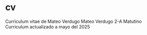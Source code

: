 # cv
Curriculum vitae de Mateo Verdugo 
Mateo Verdugo
2-A Matutino
Curriculum actualizado a mayo del 2025
